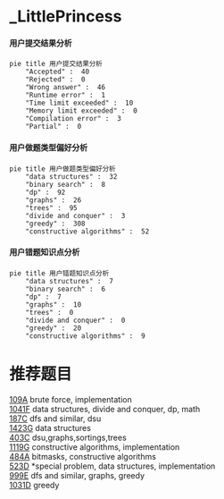 # _LittlePrincess

<!-- tabs:start -->



#### **用户提交结果分析**

```mermaid
pie title 用户提交结果分析
    "Accepted" :  40
    "Rejected" :  0
    "Wrong answer" :  46
    "Runtime error" :  1
    "Time limit exceeded" :  10
    "Memory limit exceeded" :  0
    "Compilation error" :  3
    "Partial" :  0
```

#### **用户做题类型偏好分析**

```mermaid
pie title 用户做题类型偏好分析
    "data structures" :  32
    "binary search" :  8
    "dp" :  92
    "graphs" :  26
    "trees" :  95
    "divide and conquer" :  3
    "greedy" :  308
    "constructive algorithms" :  52
```
#### **用户错题知识点分析**

```mermaid
pie title 用户错题知识点分析
    "data structures" :  7
    "binary search" :  6
    "dp" :  7
    "graphs" :  10
    "trees" :  0
    "divide and conquer" :  0
    "greedy" :  20
    "constructive algorithms" :  9
```



<!-- tabs:end -->
# 推荐题目
[109A](https://codeforces.com/contest/109/problem/A)		brute force,
                        implementation		  
[1041F](https://codeforces.com/contest/1041/problem/F)		data structures,
                        divide and conquer,
                        dp,
                        math		  
[187C](https://codeforces.com/contest/187/problem/C)		dfs and similar,
                        dsu		  
[1423G](https://codeforces.com/contest/1423/problem/G)		data structures		  
[403C](https://codeforces.com/contest/403/problem/C)		dsu,graphs,sortings,trees		  
[1119G](https://codeforces.com/contest/1119/problem/G)		constructive algorithms,
                        implementation		  
[484A](https://codeforces.com/contest/484/problem/A)		bitmasks,
                        constructive algorithms		  
[523D](https://codeforces.com/contest/523/problem/D)		*special problem,
                        data structures,
                        implementation		  
[999E](https://codeforces.com/contest/999/problem/E)		dfs and similar,
                        graphs,
                        greedy		  
[1031D](https://codeforces.com/contest/1031/problem/D)		greedy		  
